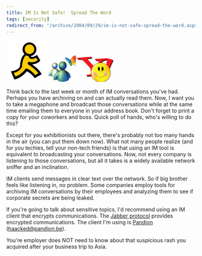 ```yaml
---
title: IM Is Not Safe!  Spread The Word
tags: [security]
redirect_from: "/archive/2004/09/29/im-is-not-safe-spread-the-word.aspx/"
---
```


![](/assets/images/AIMLogo.jpg)![](/assets/images/MSNLogo.jpg)![](/assets/images/YMLogo.jpg)

Think back to the last week or month of IM conversations you've had.
Perhaps you have archiving on and can actually read them. Now, I want
you to take a megaphone and broadcast those conversations while at the
same time emailing them to everyone in your address book. Don't forget
to print a copy for your coworkers and boss. Quick poll of hands, who's
willing to do this?

Except for you exhibitionists out there, there's probably not too many
hands in the air (you can put them down now). What not many people
realize (and for you techies, tell your non-tech friends) is that using
an IM tool is equivalent to broadcasting your conversations. Now, not
every company is listening to those conversations, but all it takes is a
widely available network sniffer and an inclination.

IM clients send messages in clear text over the network. So if big
brother feels like listening in, no problem. Some companies employ tools
for archiving IM conversations by their employees and analyzing them to
see if corporate secrets are being leaked.

If you're going to talk about sensitive topics, I'd recommend using an
IM client that encrypts communications. The [Jabber
protocol](http://www.jabber.org/) provides encrypted communications. The
client I'm using is [Pandion](http://www.pandion.be/download/)
(haacked@pandion.be).

You're employer does NOT need to know about that suspicious rash you
acquired after your business trip to Asia.


